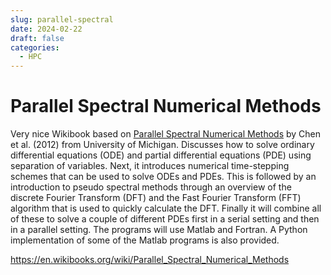 ```yaml
---
slug: parallel-spectral
date: 2024-02-22
draft: false
categories:
  - HPC
---
```


# Parallel Spectral Numerical Methods

Very nice Wikibook based on [Parallel Spectral Numerical Methods](https://open.umich.edu/find/open-educational-resources/literature-science-arts/parallel-spectral-numerical-methods) by Chen et al. (2012) from University of Michigan. Discusses how to solve ordinary differential equations (ODE) and partial differential equations (PDE) using separation of variables. Next, it introduces numerical time-stepping schemes that can be used to solve ODEs and PDEs. This is followed by an introduction to pseudo spectral methods through an overview of the discrete Fourier Transform (DFT) and the Fast Fourier Transform (FFT) algorithm that is used to quickly calculate the DFT. Finally it will combine all of these to solve a couple of different PDEs first in a serial setting and then in a parallel setting. The programs will use Matlab and Fortran. A Python implementation of some of the Matlab programs is also provided.

<https://en.wikibooks.org/wiki/Parallel_Spectral_Numerical_Methods>

